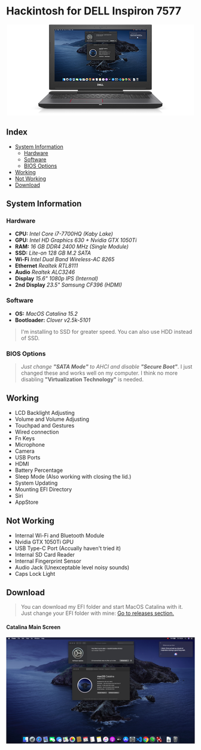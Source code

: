 # Hackintosh for DELL Inspiron 7577
<p align="center">
    <img src="images/dell7577.png">
</p>

## Index
* [System Information](#system-information)
    + [Hardware](#hardware)
    + [Software](#software)
    + [BIOS Options](#bios-options)
* [Working](#working)
* [Not Working](#not-working)
* [Download](#download)

## <a name="system-information">System Information</a>
### <a name="hardware">Hardware</a>
* **CPU:** *Intel Core i7-7700HQ (Kaby Lake)*
* **GPU:** *Intel HD Graphics 630 + Nvidia GTX 1050Ti*
* **RAM:** *16 GB DDR4 2400 MHz (Single Module)*
* **SSD:** *Lite-on 128 GB M.2 SATA*
* **Wi-Fi** *Intel Dual Band Wireless-AC 8265*
* **Ethernet** *Realtek RTL8111*
* **Audio** *Realtek ALC3246*
* **Display** *15.6" 1080p IPS (Internal)*
* **2nd Display** *23.5" Samsung CF396 (HDMI)*

### <a name="software">Software</a>
* **OS:** *MacOS Catalina 15.2*
* **Bootloader:** *Clover v2.5k-5101*
> I'm installing to SSD for greater speed. You can also use HDD instead of SSD.

### <a name="bios-options">BIOS Options</a>
> *Just change **"SATA Mode"** to AHCI and disable **"Secure Boot"***. I just changed these and works well on my computer. I think no more disabling **"Virtualization Technology"** is needed.

## <a name="working">Working</a>
* LCD Backlight Adjusting
* Volume and Volume Adjusting
* Touchpad and Gestures
* Wired connection
* Fn Keys
* Microphone
* Camera
* USB Ports
* HDMI
* Battery Percentage
* Sleep Mode (Also working with closing the lid.)
* System Updating
* Mounting EFI Directory
* Siri
* AppStore

## <a name="not-working">Not Working</a>
* Internal Wi-Fi and Bluetooth Module
* Nvidia GTX 1050Ti GPU
* USB Type-C Port (Accually haven't tried it)
* Internal SD Card Reader
* Internal Fingerprint Sensor
* Audio Jack (Unexceptable level noisy sounds)
* Caps Lock Light  

## <a name="download">Download</a>
> You can download my EFI folder and start MacOS Catalina with it. Just change your EFI folder with mine: [Go to releases section.](https://github.com/berkoca/Hackintosh-Dell-7577/releases)

#### Catalina Main Screen
<p align="center">
    <img src="images/catalina_main_screen.png">
</p>